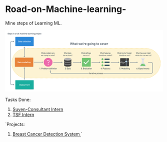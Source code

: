 # Road-on-Machine-learning-

 Mine steps of Learning ML.
    
<img src ='5Supervised Learning (Classification)/6-step-ml-framework.png' >

Tasks Done: 
1. <a href = 'https://github.com/Saphall/Intern-Suven-Consultant'> Suven-Consultant Intern</a> 
2. <a href = 'https://github.com/Saphall/TSF-Intern'>TSF Intern </a>

`Projects:
1. <a href = '#'>Breast Cancer Detection System </a> `
